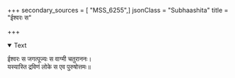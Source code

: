 +++
secondary_sources = [ "MSS_6255",]
jsonClass = "Subhaashita"
title = "ईश्वरः स"

+++

<details open><summary>Text</summary>

ईश्वरः स जगत्पूज्यः स वाग्मी चतुराननः।  
यस्यास्ति द्रविणं लोके स एव पुरुषोत्तमः॥
</details>
